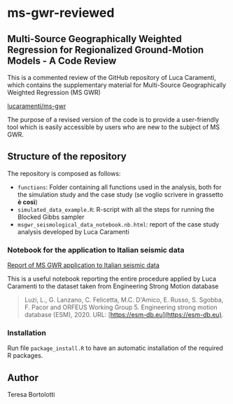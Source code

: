 # ms-gwr-reviewed

## Multi-Source Geographically Weighted Regression for Regionalized Ground-Motion Models - A Code Review

This is a commented review of the GitHub repository of Luca Caramenti, which contains the supplementary material for Multi-Source Geographically Weighted Regression (MS GWR)

[lucaramenti/ms-gwr](https://github.com/lucaramenti/ms-gwr)

The purpose of a revised version of the code is to provide a user-friendly tool which is easily accessible by users who are new to the subject of MS GWR.

## Structure of the repository
The repository is composed as follows:
* `functions`: Folder containing all functions used in the analysis, both for the simulation study and the case study (se voglio scrivere in grassetto **è così**)
* `simulated_data_example.R`: R-script with all the steps for running the Blocked Gibbs sampler
* `msgwr_seismological_data_notebook.nb.html`: report of the case study analysis developed by Luca Caramenti

### Notebook for the application to Italian seismic data
[Report of MS GWR application to Italian seismic data](https://htmlpreview.github.io/?https://github.com/lucaramenti/ms-gwr/blob/main/msgwr_seismological_data_notebook.nb.html)

This is a useful notebook reporting the entire procedure applied by Luca Caramenti to the dataset taken from Engineering Strong Motion database
> Luzi, L., G. Lanzano, C. Felicetta, M.C. D'Amico, E. Russo, S. Sgobba, F. Pacor and ORFEUS Working Group 5. Engineering strong motion database (ESM), 2020. URL: [https://esm-db.eu](https://esm-db.eu).

### Installation

Run file `package_install.R` to have an automatic installation of the required R packages.

## Author
Teresa Bortolotti
